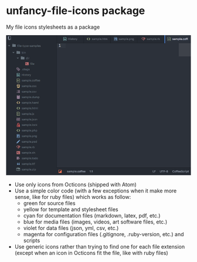 # unfancy-file-icons package

My file icons stylesheets as a package

![Screenshot](https://github.com/abe33/atom-unfancy-file-icons/blob/master/screenshot.png?raw=true)

- Use only icons from Octicons (shipped with Atom)
- Use a simple color code (with a few exceptions when it make more sense, like for ruby files) which works as follow:
  - green for source files
  - yellow for template and stylesheet files
  - cyan for documentation files (markdown, latex, pdf, etc.)
  - blue for media files (images, videos, art software files, etc.)
  - violet for data files (json, yml, csv, etc.)
  - magenta for configuration files (.gitignore, .ruby-version, etc.) and scripts
- Use generic icons rather than trying to find one for each file extension (except when an icon in Octicons fit the file, like with ruby files)
